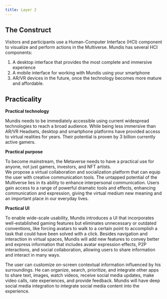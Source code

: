 ```yaml
---
title: Layer 2
---
```


## The Construct

Visitors and participants use a Human-Computer Interface (HCI) component to visualize and perform actions in the Multiverse. Mundis has several HCI components: 

1. A desktop interface that provides the most complete and immersive experience
2. A mobile interface for working with Mundis using your smartphone
3. AR/VR devices in the future, once the technology becomes more mature and affordable.

## Practicality

**Practical technology**

Mundis needs to be immediately accessible using current widespread technologies to reach a broad audience. While being less immersive than AR/VR Headsets, desktop and smartphone platforms have provided access to virtual realities for years. Their potential is proven by 3 billion currently active gamers.

**Practical purpose**

To become mainstream, the Metaverse needs to have a practical use for anyone, not just gamers, investors, and NFT artists.  
We propose a virtual collaboration and socialization platform that can equip the user with creative communication tools. The untapped potential of the Multiverse lies in its ability to enhance interpersonal communication. Users gain access to a range of powerful dramatic tools and effects, enhancing communication and expression, giving the virtual medium new meaning and an important place in our everyday lives.

**Practical UI**

To enable wide-scale usability, Mundis introduces a UI that incorporates well-established gaming features but eliminates unnecessary or outdated conventions, like forcing avatars to walk to a certain point to accomplish a task that could have been solved with a click. Besides navigation and interaction in virtual spaces, Mundis will add new features to convey better and express information that includes avatar expression effects, P2P interactions, and social collaboration, allowing users to share information and interact in many ways.

The user can customize on-screen contextual information influenced by his surroundings. He can organize, search, prioritize, and integrate other apps to share text, images, watch videos, receive social media updates, make video calls, rate experiences, and provide feedback. Mundis will have deep social media integration to integrate social media content into the experience. 